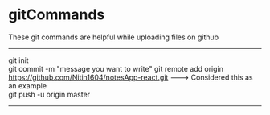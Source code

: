 # gitCommands                                                                                                                                                                       
These git commands are helpful while uploading files on github                                        
___________________________________________________________________________________________________________ 
git init  
git commit -m "message you want to write" 
git remote add origin https://github.com/Nitin1604/notesApp-react.git ---> Considered this as an example  
git push -u origin master   
____________________________________________________________________________________________________________
